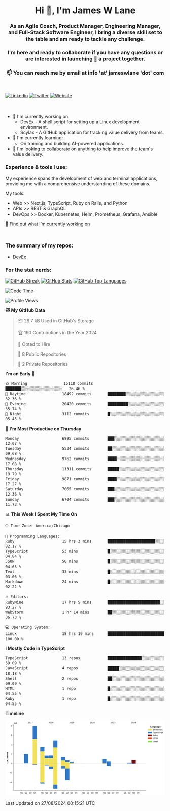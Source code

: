 <h1 align="center">Hi 👋, I'm James W Lane</h1>
<h3 align="center">As an Agile Coach, Product Manager, Engineering Manager, and Full-Stack Software Engineer, I bring a diverse skill set to the table and am ready to tackle any challenge.</h3>
<h3 align="center">I'm here and ready to collaborate if you have any questions or are interested in launching 🚀 a project together.</h3>

<div style="margin-top: 16px;" />

<h3 align="center">📫 You can reach me by email at info 'at' jameswlane 'dot' com</h3>

<div style="margin-top: 48px;" />

[![Linkedin](https://img.shields.io/badge/LinkedIn-0077B5?style=for-the-badge&logo=linkedin&logoColor=white)](https://www.linkedin.com/in/jameswlane/)
[![Twitter](https://img.shields.io/badge/Twitter-1DA1F2?style=for-the-badge&logo=twitter&logoColor=white)](https://x.com/jameswlane)
[![Website](https://img.shields.io/website?down_color=red&down_message=offline&style=for-the-badge&up_color=green&up_message=up&url=https%3A%2F%2Fwww.jameswlane.com)](https://www.jameswlane.com)

<div style="margin-top: 48px;" />

- 🔭 I'm currently working on:
  - DevEx - A shell script for setting up a Linux development environment.
  - Scylax - A GitHub application for tracking value delivery from teams.
- 🌱 I'm currently learning:
  - On training and building AI-powered applications.
- 👯 I'm looking to collaborate on anything to help improve the team's value delivery.

### Experience & tools I use:

My experience spans the development of web and terminal applications, providing me with a comprehensive understanding of these domains.

My tools:
- Web >> Next.js, TypeScript, Ruby on Rails, and Python
- APIs >> REST & GraphQL
- DevOps >> Docker, Kubernetes, Helm, Prometheus, Grafana, Ansible

[🔭 Find out what I’m currently working on](https://www.jameswlane.com/now)  

<div style="margin-top: 50px;"/>

### The summary of my repos:
- [DevEx](https://github.com/jameswlane/devex)  

### For the stat nerds:
[![GitHub Streak](https://github-readme-streak-stats.herokuapp.com?user=jameswlane&theme=tokyonight)](https://git.io/streak-stats)
[![GitHub Stats](https://github-readme-stats.vercel.app/api?username=jameswlane&show_icons=true&theme=tokyonight)](https://github-readme-stats.vercel.app)
[![GitHub Top Languages](https://github-readme-stats.vercel.app/api/top-langs?username=jameswlane&show_icons=true&locale=en&layout=compact&theme=tokyonight)](https://github-readme-stats.vercel.app)

<!--START_SECTION:waka-->
![Code Time](http://img.shields.io/badge/Code%20Time-110%20hrs%2033%20mins-blue)

![Profile Views](http://img.shields.io/badge/Profile%20Views-7-blue)

**🐱 My GitHub Data** 

> 📦 29.7 kB Used in GitHub's Storage 
 > 
> 🏆 190 Contributions in the Year 2024
 > 
> 💼 Opted to Hire
 > 
> 📜 8 Public Repositories 
 > 
> 🔑 2 Private Repositories 
 > 
**I'm an Early 🐤** 

```text
🌞 Morning                15118 commits       ███████░░░░░░░░░░░░░░░░░░   26.46 % 
🌆 Daytime                18492 commits       ████████░░░░░░░░░░░░░░░░░   32.36 % 
🌃 Evening                20420 commits       █████████░░░░░░░░░░░░░░░░   35.74 % 
🌙 Night                  3112 commits        █░░░░░░░░░░░░░░░░░░░░░░░░   05.45 % 
```
📅 **I'm Most Productive on Thursday** 

```text
Monday                   6895 commits        ███░░░░░░░░░░░░░░░░░░░░░░   12.07 % 
Tuesday                  5534 commits        ██░░░░░░░░░░░░░░░░░░░░░░░   09.68 % 
Wednesday                9762 commits        ████░░░░░░░░░░░░░░░░░░░░░   17.08 % 
Thursday                 11311 commits       █████░░░░░░░░░░░░░░░░░░░░   19.79 % 
Friday                   9871 commits        ████░░░░░░░░░░░░░░░░░░░░░   17.27 % 
Saturday                 7065 commits        ███░░░░░░░░░░░░░░░░░░░░░░   12.36 % 
Sunday                   6704 commits        ███░░░░░░░░░░░░░░░░░░░░░░   11.73 % 
```


📊 **This Week I Spent My Time On** 

```text
🕑︎ Time Zone: America/Chicago

💬 Programming Languages: 
Ruby                     15 hrs 3 mins       █████████████████████░░░░   82.17 % 
TypeScript               53 mins             █░░░░░░░░░░░░░░░░░░░░░░░░   04.84 % 
JSON                     50 mins             █░░░░░░░░░░░░░░░░░░░░░░░░   04.63 % 
Text                     33 mins             █░░░░░░░░░░░░░░░░░░░░░░░░   03.06 % 
Markdown                 24 mins             █░░░░░░░░░░░░░░░░░░░░░░░░   02.22 % 

🔥 Editors: 
RubyMine                 17 hrs 5 mins       ███████████████████████░░   93.27 % 
WebStorm                 1 hr 14 mins        ██░░░░░░░░░░░░░░░░░░░░░░░   06.73 % 

💻 Operating System: 
Linux                    18 hrs 19 mins      █████████████████████████   100.00 % 
```

**I Mostly Code in TypeScript** 

```text
TypeScript               13 repos            ███████████████░░░░░░░░░░   59.09 % 
JavaScript               4 repos             █████░░░░░░░░░░░░░░░░░░░░   18.18 % 
Shell                    2 repos             ██░░░░░░░░░░░░░░░░░░░░░░░   09.09 % 
HTML                     1 repo              █░░░░░░░░░░░░░░░░░░░░░░░░   04.55 % 
Ruby                     1 repo              █░░░░░░░░░░░░░░░░░░░░░░░░   04.55 % 
```



**Timeline**

![Lines of Code chart](https://raw.githubusercontent.com/jameswlane/jameswlane/main/assets/bar_graph.png)


 Last Updated on 27/08/2024 00:15:21 UTC
<!--END_SECTION:waka-->
